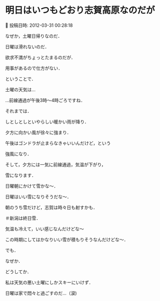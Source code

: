 # 明日はいつもどおり志賀高原なのだが

📅 投稿日時: 2012-03-31 00:28:18

なぜか，土曜日帰りなのだ．


日曜は滑れないのだ．


欲求不満がちょっとたまるのだが．


用事があるので仕方がない．





ということで．


土曜の天気は…


…前線通過が午後3時～4時ごろですね．


それまでは．


しとしとしといやらしい暖かい雨が降り．


夕方に向かい風が徐々に強まり．


午後はゴンドラが止まらなきゃいいんだけど，という


強風になり．


そして，夕方には一気に前線通過，気温が下がり，


雪になります．


日曜朝にかけて雪かな～．





日曜はいい雪になりそうだな～．


朝のうち雪だけど，志賀は時々日も射すかも．


＃新潟は終日雪．


気温も冷えて，いい感じなんだけどな～


この時期にしてはかなりいい雪が積もりそうなんだけどな～．





でも．


なぜか．


どうしてか．


私は天気の悪い土曜にしかスキーにいけず．


日曜は家で悶々と過ごすのだ…（涙)
